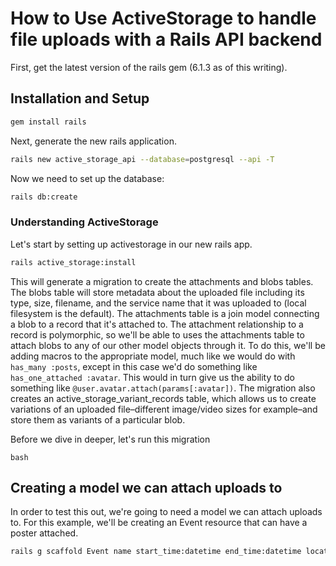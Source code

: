 # How to Use ActiveStorage to handle file uploads with a Rails API backend

First, get the latest version of the rails gem (6.1.3 as of this writing).

## Installation and Setup

```bash
gem install rails
```
Next, generate the new rails application.

```bash
rails new active_storage_api --database=postgresql --api -T
```

Now we need to set up the database:

```bash
rails db:create
```

### Understanding ActiveStorage

Let's start by setting up activestorage in our new rails app.

```bash
rails active_storage:install
```

This will generate a migration to create the attachments and blobs tables. The blobs table will store metadata about the uploaded file including its type, size, filename, and the service name that it was uploaded to (local filesystem is the default). The attachments table is a join model connecting a blob to a record that it's attached to. The attachment relationship to a record is polymorphic, so we'll be able to uses the attachments table to attach blobs to any of our other model objects through it. To do this, we'll be adding macros to the appropriate model, much like we would do with `has_many :posts`, except in this case we'd do something like `has_one_attached :avatar`. This would in turn give us the ability to do something like `@user.avatar.attach(params[:avatar])`. The migration also creates an active_storage_variant_records table, which allows us to create variations of an uploaded file–different image/video sizes for example–and store them as variants of a particular blob.

Before we dive in deeper, let's run this migration
```
bash
```
## Creating a model we can attach uploads to

In order to test this out, we're going to need a model we can attach uploads to. For this example, we'll be creating an Event resource that can have a poster attached.

```bash
rails g scaffold Event name start_time:datetime end_time:datetime location
```

